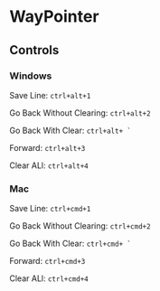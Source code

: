 # WayPointer

## Controls 

### Windows

Save Line: `ctrl+alt+1`

Go Back Without Clearing: `ctrl+alt+2`

Go Back With Clear: ``ctrl+alt+ ` ``

Forward: `ctrl+alt+3`

Clear ALl: `ctrl+alt+4`

### Mac

Save Line: `ctrl+cmd+1`

Go Back Without Clearing: `ctrl+cmd+2`

Go Back With Clear: ``ctrl+cmd+ ` ``

Forward: `ctrl+cmd+3`

Clear ALl: `ctrl+cmd+4`

